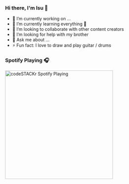 ### Hi there, I'm Isu 👋

- 🔭 I’m currently working on ... 
- 🌱 I’m currently learning everything 🤣
- 👯 I’m looking to collaborate with other content creators
- 🤔 I’m looking for help with my brother
- 💬 Ask me about ...
- ⚡ Fun fact: I love to draw and play guitar / drums


### Spotify Playing 🎧

[<img src="https://now-playing-.vercel.app/api/spotify-playing" alt="codeSTACKr Spotify Playing" width="350" />](https://open.spotify.com/user/swyqyimdc12jajde4vpwd2x1b)